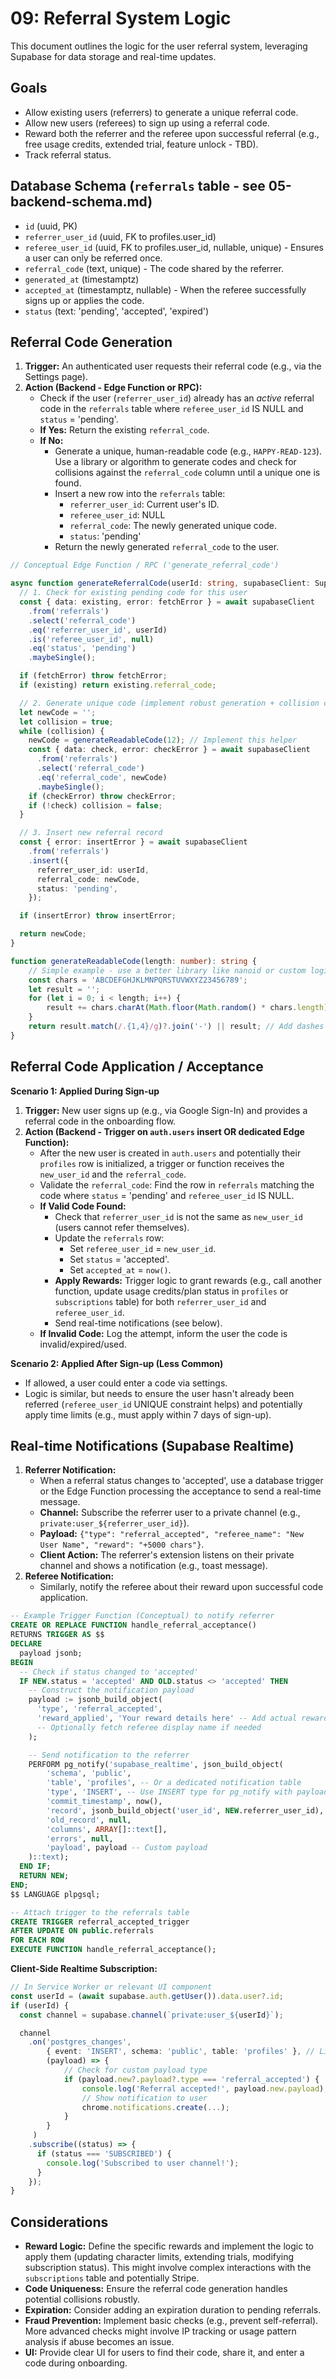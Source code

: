 # 09: Referral System Logic

This document outlines the logic for the user referral system, leveraging Supabase for data storage and real-time updates.

## Goals

*   Allow existing users (referrers) to generate a unique referral code.
*   Allow new users (referees) to sign up using a referral code.
*   Reward both the referrer and the referee upon successful referral (e.g., free usage credits, extended trial, feature unlock - TBD).
*   Track referral status.

## Database Schema (`referrals` table - see 05-backend-schema.md)

*   `id` (uuid, PK)
*   `referrer_user_id` (uuid, FK to profiles.user_id)
*   `referee_user_id` (uuid, FK to profiles.user_id, nullable, unique) - Ensures a user can only be referred once.
*   `referral_code` (text, unique) - The code shared by the referrer.
*   `generated_at` (timestamptz)
*   `accepted_at` (timestamptz, nullable) - When the referee successfully signs up or applies the code.
*   `status` (text: 'pending', 'accepted', 'expired')

## Referral Code Generation

1.  **Trigger:** An authenticated user requests their referral code (e.g., via the Settings page).
2.  **Action (Backend - Edge Function or RPC):**
    *   Check if the user (`referrer_user_id`) already has an *active* referral code in the `referrals` table where `referee_user_id` IS NULL and `status` = 'pending'.
    *   **If Yes:** Return the existing `referral_code`.
    *   **If No:**
        *   Generate a unique, human-readable code (e.g., `HAPPY-READ-123`). Use a library or algorithm to generate codes and check for collisions against the `referral_code` column until a unique one is found.
        *   Insert a new row into the `referrals` table:
            *   `referrer_user_id`: Current user's ID.
            *   `referee_user_id`: NULL
            *   `referral_code`: The newly generated unique code.
            *   `status`: 'pending'
        *   Return the newly generated `referral_code` to the user.

```typescript
// Conceptual Edge Function / RPC ('generate_referral_code')

async function generateReferralCode(userId: string, supabaseClient: SupabaseClient): Promise<string> {
  // 1. Check for existing pending code for this user
  const { data: existing, error: fetchError } = await supabaseClient
    .from('referrals')
    .select('referral_code')
    .eq('referrer_user_id', userId)
    .is('referee_user_id', null)
    .eq('status', 'pending')
    .maybeSingle();

  if (fetchError) throw fetchError;
  if (existing) return existing.referral_code;

  // 2. Generate unique code (implement robust generation + collision check)
  let newCode = '';
  let collision = true;
  while (collision) {
    newCode = generateReadableCode(12); // Implement this helper
    const { data: check, error: checkError } = await supabaseClient
      .from('referrals')
      .select('referral_code')
      .eq('referral_code', newCode)
      .maybeSingle();
    if (checkError) throw checkError;
    if (!check) collision = false;
  }

  // 3. Insert new referral record
  const { error: insertError } = await supabaseClient
    .from('referrals')
    .insert({
      referrer_user_id: userId,
      referral_code: newCode,
      status: 'pending',
    });

  if (insertError) throw insertError;

  return newCode;
}

function generateReadableCode(length: number): string {
    // Simple example - use a better library like nanoid or custom logic
    const chars = 'ABCDEFGHJKLMNPQRSTUVWXYZ23456789';
    let result = '';
    for (let i = 0; i < length; i++) {
        result += chars.charAt(Math.floor(Math.random() * chars.length));
    }
    return result.match(/.{1,4}/g)?.join('-') || result; // Add dashes
}

```

## Referral Code Application / Acceptance

**Scenario 1: Applied During Sign-up**

1.  **Trigger:** New user signs up (e.g., via Google Sign-In) and provides a referral code in the onboarding flow.
2.  **Action (Backend - Trigger on `auth.users` insert OR dedicated Edge Function):**
    *   After the new user is created in `auth.users` and potentially their `profiles` row is initialized, a trigger or function receives the `new_user_id` and the `referral_code`.
    *   Validate the `referral_code`: Find the row in `referrals` matching the code where `status` = 'pending' and `referee_user_id` IS NULL.
    *   **If Valid Code Found:**
        *   Check that `referrer_user_id` is not the same as `new_user_id` (users cannot refer themselves).
        *   Update the `referrals` row:
            *   Set `referee_user_id` = `new_user_id`.
            *   Set `status` = 'accepted'.
            *   Set `accepted_at` = `now()`.
        *   **Apply Rewards:** Trigger logic to grant rewards (e.g., call another function, update usage credits/plan status in `profiles` or `subscriptions` table) for both `referrer_user_id` and `referee_user_id`.
        *   Send real-time notifications (see below).
    *   **If Invalid Code:** Log the attempt, inform the user the code is invalid/expired/used.

**Scenario 2: Applied After Sign-up (Less Common)**

*   If allowed, a user could enter a code via settings.
*   Logic is similar, but needs to ensure the user hasn't already been referred (`referee_user_id` UNIQUE constraint helps) and potentially apply time limits (e.g., must apply within 7 days of sign-up).

## Real-time Notifications (Supabase Realtime)

1.  **Referrer Notification:**
    *   When a referral status changes to 'accepted', use a database trigger or the Edge Function processing the acceptance to send a real-time message.
    *   **Channel:** Subscribe the referrer user to a private channel (e.g., `private:user_${referrer_user_id}`).
    *   **Payload:** `{"type": "referral_accepted", "referee_name": "New User Name", "reward": "+5000 chars"}`.
    *   **Client Action:** The referrer's extension listens on their private channel and shows a notification (e.g., toast message).
2.  **Referee Notification:**
    *   Similarly, notify the referee about their reward upon successful code application.

```sql
-- Example Trigger Function (Conceptual) to notify referrer
CREATE OR REPLACE FUNCTION handle_referral_acceptance()
RETURNS TRIGGER AS $$
DECLARE
  payload jsonb;
BEGIN
  -- Check if status changed to 'accepted'
  IF NEW.status = 'accepted' AND OLD.status <> 'accepted' THEN
    -- Construct the notification payload
    payload := jsonb_build_object(
      'type', 'referral_accepted',
      'reward_applied', 'Your reward details here' -- Add actual reward info
      -- Optionally fetch referee display name if needed
    );

    -- Send notification to the referrer
    PERFORM pg_notify('supabase_realtime', json_build_object(
        'schema', 'public',
        'table', 'profiles', -- Or a dedicated notification table
        'type', 'INSERT', -- Use INSERT type for pg_notify with payload
        'commit_timestamp', now(),
        'record', jsonb_build_object('user_id', NEW.referrer_user_id), -- Target user
        'old_record', null,
        'columns', ARRAY[]::text[],
        'errors', null,
        'payload', payload -- Custom payload
    )::text);
  END IF;
  RETURN NEW;
END;
$$ LANGUAGE plpgsql;

-- Attach trigger to the referrals table
CREATE TRIGGER referral_accepted_trigger
AFTER UPDATE ON public.referrals
FOR EACH ROW
EXECUTE FUNCTION handle_referral_acceptance();

```

**Client-Side Realtime Subscription:**

```typescript
// In Service Worker or relevant UI component
const userId = (await supabase.auth.getUser()).data.user?.id;
if (userId) {
  const channel = supabase.channel(`private:user_${userId}`);

  channel
    .on('postgres_changes',
        { event: 'INSERT', schema: 'public', table: 'profiles' }, // Listen broadly or define specific notification table
        (payload) => {
            // Check for custom payload type
            if (payload.new?.payload?.type === 'referral_accepted') {
                console.log('Referral accepted!', payload.new.payload);
                // Show notification to user
                chrome.notifications.create(...);
            }
        }
     )
    .subscribe((status) => {
      if (status === 'SUBSCRIBED') {
        console.log('Subscribed to user channel!');
      }
    });
}
```

## Considerations

*   **Reward Logic:** Define the specific rewards and implement the logic to apply them (updating character limits, extending trials, modifying subscription status). This might involve complex interactions with the `subscriptions` table and potentially Stripe.
*   **Code Uniqueness:** Ensure the referral code generation handles potential collisions robustly.
*   **Expiration:** Consider adding an expiration duration to pending referrals.
*   **Fraud Prevention:** Implement basic checks (e.g., prevent self-referral). More advanced checks might involve IP tracking or usage pattern analysis if abuse becomes an issue.
*   **UI:** Provide clear UI for users to find their code, share it, and enter a code during onboarding. 